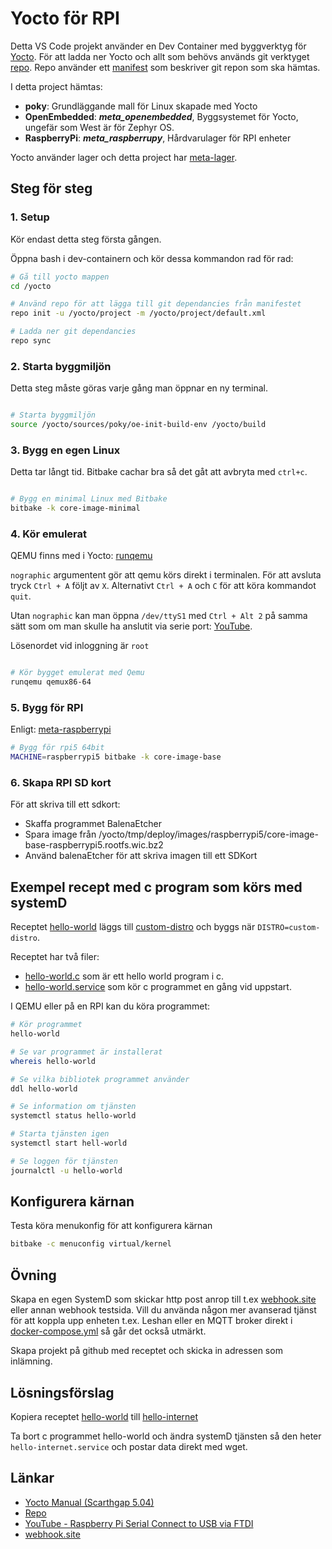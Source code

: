 # Yocto för RPI

Detta VS Code projekt använder en Dev Container med byggverktyg för [Yocto](https://www.yoctoproject.org/).
För att ladda ner Yocto och allt som behövs används git verktyget [repo](https://source.android.com/docs/setup/reference/repo).
Repo använder ett [manifest](default.xml) som beskriver git repon som ska hämtas.

I detta project hämtas:
- **poky**: Grundläggande mall för Linux skapade med Yocto
- **OpenEmbedded**: ___meta_openembedded___, Byggsystemet för Yocto, ungefär som West är för Zephyr OS.
- **RaspberryPi**: ___meta_raspberrupy___, Hårdvarulager för RPI enheter

Yocto använder lager och detta project har [meta-lager](meta-lager). 

## Steg för steg

### 1. Setup 

Kör endast detta steg första gången.

Öppna bash i dev-containern och kör dessa kommandon rad för rad:

```bash
# Gå till yocto mappen
cd /yocto

# Använd repo för att lägga till git dependancies från manifestet 
repo init -u /yocto/project -m /yocto/project/default.xml

# Ladda ner git dependancies
repo sync

```

### 2. Starta byggmiljön

Detta steg måste göras varje gång man öppnar en ny terminal.

```bash

# Starta byggmiljön
source /yocto/sources/poky/oe-init-build-env /yocto/build

```

### 3. Bygg en egen Linux

Detta tar långt tid. Bitbake cachar bra så det gåt att avbryta med `ctrl+c`.

```bash

# Bygg en minimal Linux med Bitbake
bitbake -k core-image-minimal

```

### 4. Kör emulerat

QEMU finns med i Yocto: [runqemu](https://docs.yoctoproject.org/5.0.4/dev-manual/qemu.html)

`nographic` argumentent gör att qemu körs direkt i terminalen. För att avsluta tryck `Ctrl + A` följt av `X`. Alternativt `Ctrl + A` och `C` för att köra kommandot `quit`. 

Utan `nographic` kan man öppna `/dev/ttyS1` med `Ctrl + Alt 2` på samma sätt som om man skulle ha anslutit via serie port: [YouTube](https://www.youtube.com/watch?v=ONvNtz2w-qE).

Lösenordet vid inloggning är `root`

```bash

# Kör bygget emulerat med Qemu
runqemu qemux86-64

```

### 5. Bygg för RPI

Enligt: [meta-raspberrypi](https://github.com/agherzan/meta-raspberrypi)

```bash
# Bygg för rpi5 64bit
MACHINE=raspberrypi5 bitbake -k core-image-base
```

### 6. Skapa RPI SD kort

För att skriva till ett sdkort:
- Skaffa programmet BalenaEtcher
- Spara image från /yocto/tmp/deploy/images/raspberrypi5/core-image-base-raspberrypi5.rootfs.wic.bz2
- Använd balenaEtcher för att skriva imagen till ett SDKort

## Exempel recept med c program som körs med systemD

Receptet [hello-world](meta-lager/recipes-example/hello-world_0.1.bb) läggs till [custom-distro](meta-lager/conf/distro/custom-distro.conf) och byggs när `DISTRO=custom-distro`.

Receptet har två filer:
- [hello-world.c](meta-lager/recipes-example/hello-world/files/hello-world.c) som är ett hello world program i c.
- [hello-world.service](meta-lager/recipes-example/hello-world/files/hello-world.service) som kör c programmet en gång vid uppstart.

I QEMU eller på en RPI kan du köra programmet:

```bash
# Kör programmet
hello-world

# Se var programmet är installerat
whereis hello-world

# Se vilka bibliotek programmet använder
ddl hello-world

# Se information om tjänsten
systemctl status hello-world

# Starta tjänsten igen
systemctl start hell-world

# Se loggen för tjänsten
journalctl -u hello-world
```

## Konfigurera kärnan

Testa köra menukonfig för att konfigurera kärnan

```bash
bitbake -c menuconfig virtual/kernel 
```

## Övning

Skapa en egen SystemD som skickar http post anrop till t.ex [webhook.site](https://webhook.site/) eller annan webhook testsida. Vill du använda någon mer avanserad tjänst för att koppla upp enheten t.ex. Leshan eller en MQTT broker direkt i [docker-compose.yml](docker-compose.yml) så går det också utmärkt.

Skapa projekt på github med receptet och skicka in adressen som inlämning.

## Lösningsförslag

Kopiera receptet [hello-world](meta-lager/recipes-example/hello-world_0.1.bb) till [hello-internet](meta-lager/recipes-example/hello-internet_0.1.bb)

Ta bort c programmet hello-world och ändra systemD tjänsten så den heter `hello-internet.service` och postar data direkt med wget.

## Länkar
- [Yocto Manual (Scarthgap 5.04)](https://docs.yoctoproject.org/5.0.4/)
- [Repo](https://source.android.com/docs/setup/reference/repo)
- [YouTube - Raspberry Pi Serial Connect to USB via FTDI](https://www.youtube.com/watch?v=ONvNtz2w-qE)
- [webhook.site](https://webhook.site/) 
